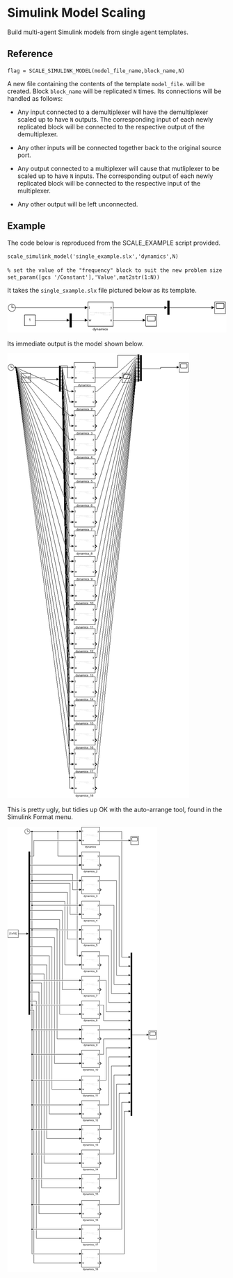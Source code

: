 # Simulink Model Scaling

Build multi-agent Simulink models from single agent templates.

## Reference

```
flag = SCALE_SIMULINK_MODEL(model_file_name,block_name,N)
```

A new file containing the contents of the template `model_file`. will be
created.  Block `block_name` will be replicated `N` times.  Its connections
will be handled as follows:

- Any input connected to a demultiplexer will have the demultiplexer
scaled up to have `N` outputs.  The corresponding input of each newly
replicated block will be connected to the respective output of the
demultiplexer.

- Any other inputs will be connected together back to the original source
port.

- Any output connected to a multiplexer will cause that mutliplexer to be
scaled up to have `N` inputs.  The corresponding output of each newly
replicated block will be connected to the respective input of the
multiplexer.

- Any other output will be left unconnected.

## Example

The code below is reproduced from the SCALE_EXAMPLE script provided.

```
scale_simulink_model('single_example.slx','dynamics',N)

% set the value of the "frequency" block to suit the new problem size
set_param([gcs '/Constant'],'Value',mat2str(1:N))
```

It takes the `single_sxample.slx` file pictured below as its template.

![](single_example.png)

Its immediate output is the model shown below.

![](scaled_example_raw.png)

This is pretty ugly, but tidies up OK with the auto-arrange tool, found in 
the Simulink Format menu.

![](scaled_example_layout.png)
